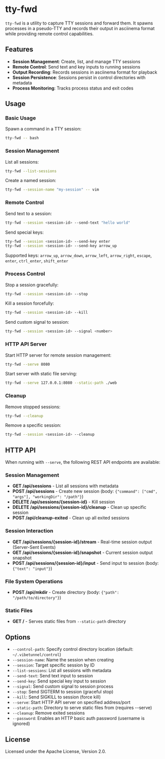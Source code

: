 # tty-fwd

`tty-fwd` is a utility to capture TTY sessions and forward them. It spawns processes in a pseudo-TTY and records their output in asciinema format while providing remote control capabilities.

## Features

- **Session Management**: Create, list, and manage TTY sessions
- **Remote Control**: Send text and key inputs to running sessions
- **Output Recording**: Records sessions in asciinema format for playback
- **Session Persistence**: Sessions persist in control directories with metadata
- **Process Monitoring**: Tracks process status and exit codes

## Usage

### Basic Usage

Spawn a command in a TTY session:
```bash
tty-fwd -- bash
```

### Session Management

List all sessions:
```bash
tty-fwd --list-sessions
```

Create a named session:
```bash
tty-fwd --session-name "my-session" -- vim
```

### Remote Control

Send text to a session:
```bash
tty-fwd --session <session-id> --send-text "hello world"
```

Send special keys:
```bash
tty-fwd --session <session-id> --send-key enter
tty-fwd --session <session-id> --send-key arrow_up
```

Supported keys: `arrow_up`, `arrow_down`, `arrow_left`, `arrow_right`, `escape`, `enter`, `ctrl_enter`, `shift_enter`

### Process Control

Stop a session gracefully:
```bash
tty-fwd --session <session-id> --stop
```

Kill a session forcefully:
```bash
tty-fwd --session <session-id> --kill
```

Send custom signal to session:
```bash
tty-fwd --session <session-id> --signal <number>
```

### HTTP API Server

Start HTTP server for remote session management:
```bash
tty-fwd --serve 8080
```

Start server with static file serving:
```bash
tty-fwd --serve 127.0.0.1:8080 --static-path ./web
```

### Cleanup

Remove stopped sessions:
```bash
tty-fwd --cleanup
```

Remove a specific session:
```bash
tty-fwd --session <session-id> --cleanup
```

## HTTP API

When running with `--serve`, the following REST API endpoints are available:

### Session Management

- **GET /api/sessions** - List all sessions with metadata
- **POST /api/sessions** - Create new session (body: `{"command": ["cmd", "args"], "workingDir": "/path"}`)
- **DELETE /api/sessions/{session-id}** - Kill session
- **DELETE /api/sessions/{session-id}/cleanup** - Clean up specific session
- **POST /api/cleanup-exited** - Clean up all exited sessions

### Session Interaction

- **GET /api/sessions/{session-id}/stream** - Real-time session output (Server-Sent Events)
- **GET /api/sessions/{session-id}/snapshot** - Current session output snapshot
- **POST /api/sessions/{session-id}/input** - Send input to session (body: `{"text": "input"}`)

### File System Operations

- **POST /api/mkdir** - Create directory (body: `{"path": "/path/to/directory"}`)

### Static Files

- **GET /** - Serves static files from `--static-path` directory

## Options

- `--control-path`: Specify control directory location (default: `~/.vibetunnel/control`)
- `--session-name`: Name the session when creating
- `--session`: Target specific session by ID
- `--list-sessions`: List all sessions with metadata
- `--send-text`: Send text input to session
- `--send-key`: Send special key input to session
- `--signal`: Send custom signal to session process
- `--stop`: Send SIGTERM to session (graceful stop)
- `--kill`: Send SIGKILL to session (force kill)
- `--serve`: Start HTTP API server on specified address/port
- `--static-path`: Directory to serve static files from (requires --serve)
- `--cleanup`: Remove exited sessions
- `--password`: Enables an HTTP basic auth password (username is ignored)

## License

Licensed under the Apache License, Version 2.0.